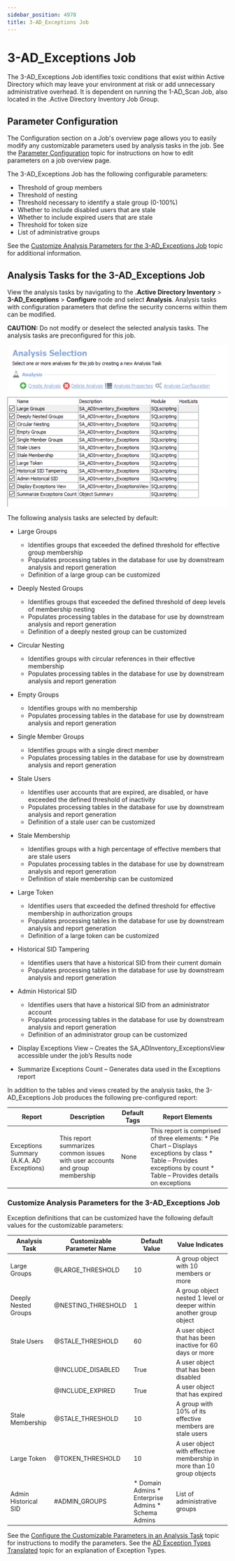```yaml
---
sidebar_position: 4978
title: 3-AD_Exceptions Job
---
```


# 3-AD\_Exceptions Job

The 3-AD\_Exceptions Job identifies toxic conditions that exist within Active Directory which may leave your environment at risk or add unnecessary administrative overhead. It is dependent on running the 1-AD\_Scan Job, also located in the .Active Directory Inventory Job Group.

## Parameter Configuration

The Configuration section on a Job's overview page allows you to easily modify any customizable parameters used by analysis tasks in the job. See the [Parameter Configuration](../../Admin/Jobs/Job/Overview#Parameter_Configuration "Parameter Configuration") topic for instructions on how to edit parameters on a job overview page.

The 3-AD\_Exceptions Job has the following configurable parameters:

* Threshold of group members
* Threshold of nesting
* Threshold necessary to identify a stale group (0-100%)
* Whether to include disabled users that are stale
* Whether to include expired users that are stale
* Threshold for token size
* List of administrative groups

See the [Customize Analysis Parameters for the 3-AD\_Exceptions Job](#Customize_Analysis_Parameters "Customize Analysis Parameters for the 3-AD_Exceptions Job") topic for additional information.

## Analysis Tasks for the 3-AD\_Exceptions Job

View the analysis tasks by navigating to the **.Active Directory Inventory** > **3-AD\_Exceptions** > **Configure** node and select **Analysis**. Analysis tasks with configuration parameters that define the security concerns within them can be modified.

**CAUTION:** Do not modify or deselect the selected analysis tasks. The analysis tasks are preconfigured for this job.

![Analysis Tasks for the 3-AD_Exceptions Job](../../../../../../static/images/AccessAnalyzer_12.0/Content/Resources/Images/EnterpriseAuditor/Solutions/ActiveDirectoryInventory/ExceptionsAnalysis.png "Analysis Tasks for the 3-AD_Exceptions Job")

The following analysis tasks are selected by default:

* Large Groups

  * Identifies groups that exceeded the defined threshold for effective group membership
  * Populates processing tables in the database for use by downstream analysis and report generation
  * Definition of a large group can be customized
* Deeply Nested Groups

  * Identifies groups that exceeded the defined threshold of deep levels of membership nesting
  * Populates processing tables in the database for use by downstream analysis and report generation
  * Definition of a deeply nested group can be customized
* Circular Nesting

  * Identifies groups with circular references in their effective membership
  * Populates processing tables in the database for use by downstream analysis and report generation
* Empty Groups

  * Identifies groups with no membership
  * Populates processing tables in the database for use by downstream analysis and report generation
* Single Member Groups

  * Identifies groups with a single direct member
  * Populates processing tables in the database for use by downstream analysis and report generation
* Stale Users

  * Identifies user accounts that are expired, are disabled, or have exceeded the defined threshold of inactivity
  * Populates processing tables in the database for use by downstream analysis and report generation
  * Definition of a stale user can be customized
* Stale Membership

  * Identifies groups with a high percentage of effective members that are stale users
  * Populates processing tables in the database for use by downstream analysis and report generation
  * Definition of stale membership can be customized
* Large Token

  * Identifies users that exceeded the defined threshold for effective membership in authorization groups
  * Populates processing tables in the database for use by downstream analysis and report generation
  * Definition of a large token can be customized
* Historical SID Tampering

  * Identifies users that have a historical SID from their current domain
  * Populates processing tables in the database for use by downstream analysis and report generation
* Admin Historical SID

  * Identifies users that have a historical SID from an administrator account
  * Populates processing tables in the database for use by downstream analysis and report generation
  * Definition of an administrator group can be customized
* Display Exceptions View – Creates the SA\_ADInventory\_ExceptionsView accessible under the job’s Results node
* Summarize Exceptions Count – Generates data used in the Exceptions report

In addition to the tables and views created by the analysis tasks, the 3-AD\_Exceptions Job produces the following pre-configured report:

| Report | Description | Default Tags | Report Elements |
| --- | --- | --- | --- |
| Exceptions Summary (A.K.A. AD Exceptions) | This report summarizes common issues with user accounts and group membership | None | This report is comprised of three elements:   * Pie Chart – Displays exceptions by class  * Table – Provides exceptions by count  * Table – Provides details on exceptions |

### Customize Analysis Parameters for the 3-AD\_Exceptions Job

Exception definitions that can be customized have the following default values for the customizable parameters:

| Analysis Task | Customizable Parameter Name | Default Value | Value Indicates |
| --- | --- | --- | --- |
| Large Groups | @LARGE\_THRESHOLD | 10 | A group object with 10 members or more |
| Deeply Nested Groups | @NESTING\_THRESHOLD | 1 | A group object nested 1 level or deeper within another group object |
| Stale Users | @STALE\_THRESHOLD | 60 | A user object that has been inactive for 60 days or more |
|  | @INCLUDE\_DISABLED | True | A user object that has been disabled |
|  | @INCLUDE\_EXPIRED | True | A user object that has expired |
| Stale Membership | @STALE\_THRESHOLD | 10 | A group with 10% of its effective members are stale users |
| Large Token | @TOKEN\_THRESHOLD | 10 | A user object with effective membership in more than 10 group objects |
| Admin Historical SID | #ADMIN\_GROUPS | * Domain Admins  * Enterprise Admins  * Schema Admins | List of administrative groups |

See the [Configure the Customizable Parameters in an Analysis Task](../../Admin/Jobs/Job/Configure/AnalysisCustomizableParameters "Configure the Customizable Parameters in an Analysis Task") topic for instructions to modify the parameters. See the [AD Exception Types Translated](../../Admin/DataCollector/ADInventory/StandardTables#AD_Exception_Tyoes "AD Exception Types Translated") topic for an explanation of Exception Types.
